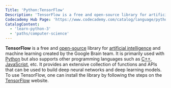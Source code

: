 ```yaml
---
Title: 'Python:TensorFlow'
Description: 'TensorFlow is a free and open-source library for artificial intelligence and machine learning.'
Codecademy Hub Page: 'https://www.codecademy.com/catalog/language/python'
CatalogContent:
  - 'learn-python-3'
  - 'paths/computer-science'
---
```


**TensorFlow** is a free and [open-source](https://www.codecademy.com/resources/docs/open-source) library for [artificial intelligence](https://www.codecademy.com/resources/docs/ai) and machine learning created by the Google Brain team. It is primarily used with [Python](https://www.codecademy.com/resources/docs/python) but also supports other programming languages such as [C++](https://www.codecademy.com/resources/docs/cpp), [JavaScript](https://www.codecademy.com/resources/docs/javascript), etc. It provides an extensive collection of functions and APIs that can be used to build deep neural networks and deep learning models. To use TensorFlow, one can install the library by following the steps on the [TensorFlow](https://www.tensorflow.org/install) website.
